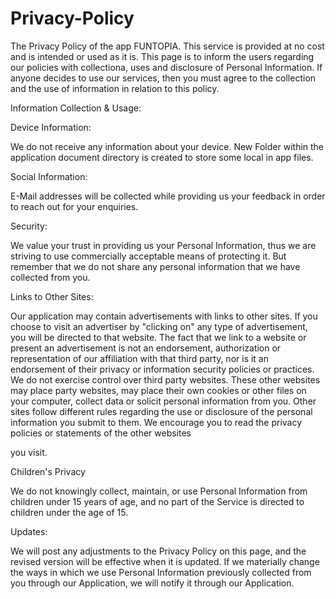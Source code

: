 # Privacy-Policy
The Privacy Policy of the app FUNTOPIA.
This service is provided at no cost and is intended or used as it is. 
This page is to inform the users regarding our policies with collectiona, uses and disclosure of Personal Information. 
If anyone decides to use our services, then you must agree to the collection and the use of information in relation to this policy.

Information Collection & Usage:

Device Information:

We do not receive any information about your device. New Folder within the application document directory is created to store some local in app files.

Social Information:

E-Mail addresses will be collected while providing us your feedback in order to reach out for your enquiries. 

Security:

We value your trust in providing us your Personal Information, thus we are striving to use commercially acceptable means of protecting it. But remember that we do not share any personal information that we have collected from you. 

Links to Other Sites:

Our application may contain advertisements with links to other sites. If you choose to visit an advertiser by "clicking on" any type of advertisement, you will be directed to that website. The fact that we link to a website or present an advertisement is not an endorsement, authorization or representation of our affiliation with that third party, nor is it an endorsement of their privacy or information security policies or practices. We do not exercise control over third party websites. These other websites may place party websites, may place their own cookies or other files on your computer, collect data or solicit personal information from you. Other sites follow different rules regarding the use or disclosure of the personal information you submit to them. We encourage you to read the privacy policies or statements of the other websites

you visit.

Children's Privacy

We do not knowingly collect, maintain, or use Personal Information from children under 15 years of age, and no part of the Service is directed to children under the age of 15.

Updates:

We will post any adjustments to the Privacy Policy on this page, and the revised version will be effective when it is updated. If we materially change the ways in which we use Personal Information previously collected from you through our Application, we will notify it through our Application.

